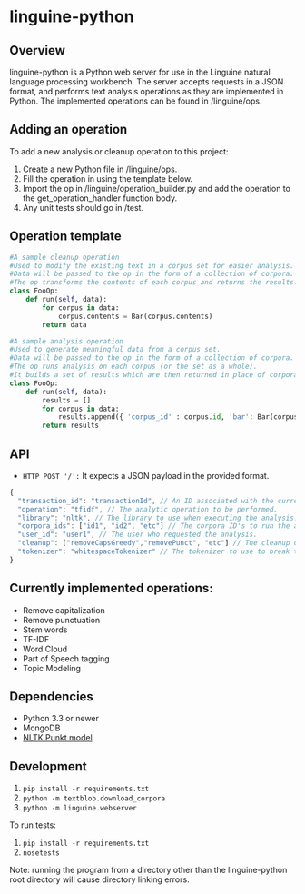 linguine-python
===============
## Overview
linguine-python is a Python web server for use in the Linguine natural language processing workbench. The server accepts requests in a JSON format, and performs text analysis operations as they are implemented in Python. 
The implemented operations can be found in /linguine/ops.

## Adding an operation

To add a new analysis or cleanup operation to this project:

1. Create a new Python file in /linguine/ops.
2. Fill the operation in using the template below.
3. Import the op in /linguine/operation_builder.py and add the operation to the get_operation_handler function body.
4. Any unit tests should go in /test.

## Operation template

```python
#A sample cleanup operation
#Used to modify the existing text in a corpus set for easier analysis.
#Data will be passed to the op in the form of a collection of corpora.
#The op transforms the contents of each corpus and returns the results.
class FooOp:
	def run(self, data):
		for corpus in data:
			corpus.contents = Bar(corpus.contents)
		return data
```

```python
#A sample analysis operation
#Used to generate meaningful data from a corpus set.
#Data will be passed to the op in the form of a collection of corpora.
#The op runs analysis on each corpus (or the set as a whole).
#It builds a set of results which are then returned in place of corpora.
class FooOp:
	def run(self, data):
		results = []
		for corpus in data:
			results.append({ 'corpus_id' : corpus.id, 'bar': Bar(corpus.contents) })
		return results
```

## API

- `HTTP POST '/':` It expects a JSON payload in the provided format.
```javascript
{
  "transaction_id": "transactionId", // An ID associated with the current request.
  "operation": "tfidf", // The analytic operation to be performed.
  "library": "nltk", // The library to use when executing the analysis.
  "corpora_ids": ["id1", "id2", "etc"] // The corpora ID's to run the analysis on.
  "user_id": "user1", // The user who requested the analysis.
  "cleanup": ["removeCapsGreedy","removePunct", "etc"] // The cleanup operations to perform on the text.
  "tokenizer": "whitespaceTokenizer" // The tokenizer to use to break text into word tokens if needed.
}
```
## Currently implemented operations:

* Remove capitalization
* Remove punctuation
* Stem words
* TF-IDF
* Word Cloud
* Part of Speech tagging
* Topic Modeling

## Dependencies

* Python 3.3 or newer
* MongoDB
* [NLTK Punkt model](http://stackoverflow.com/questions/4867197/failed-loading-english-pickle-with-nltk-data-load)

## Development

1. `pip install -r requirements.txt`
2. `python -m textblob.download_corpora`
3. `python -m linguine.webserver`

To run tests:

1. `pip install -r requirements.txt`
2. `nosetests`

Note: running the program from a directory other than the linguine-python root directory will cause directory linking errors.
